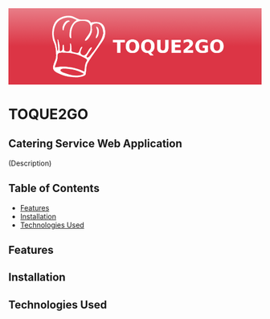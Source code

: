<div align="center">
  <img src="./static/banner.png" style="align:center">
</div>

# TOQUE2GO

## Catering Service Web Application

(Description)

## Table of Contents

- [Features](#features)
- [Installation](#installation)
- [Technologies Used](#technologies-used)

## Features

## Installation

## Technologies Used
